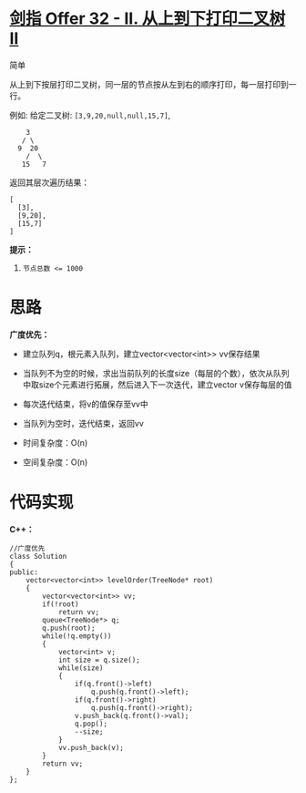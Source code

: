 # [剑指 Offer 32 - II. 从上到下打印二叉树 II](https://leetcode.cn/problems/cong-shang-dao-xia-da-yin-er-cha-shu-ii-lcof/)

简单



从上到下按层打印二叉树，同一层的节点按从左到右的顺序打印，每一层打印到一行。

 

例如:
给定二叉树: `[3,9,20,null,null,15,7]`,

```
    3
   / \
  9  20
    /  \
   15   7
```

返回其层次遍历结果：

```
[
  [3],
  [9,20],
  [15,7]
]
```

 

**提示：**

1. `节点总数 <= 1000`



# 思路

**广度优先：**

- 建立队列q，根元素入队列，建立vector<vector<int\>> vv保存结果
- 当队列不为空的时候，求出当前队列的长度size（每层的个数），依次从队列中取size个元素进行拓展，然后进入下一次迭代，建立vector v保存每层的值
- 每次迭代结束，将v的值保存至vv中
- 当队列为空时，迭代结束，返回vv

- 时间复杂度：O(n)
- 空间复杂度：O(n)



# 代码实现

**C++：**

```
//广度优先
class Solution
{
public:
    vector<vector<int>> levelOrder(TreeNode* root)
    {
        vector<vector<int>> vv;
        if(!root)
            return vv;
        queue<TreeNode*> q;
        q.push(root);
        while(!q.empty())
        {
            vector<int> v;
            int size = q.size();
            while(size)
            {
                if(q.front()->left)
                    q.push(q.front()->left);
                if(q.front()->right)
                    q.push(q.front()->right);
                v.push_back(q.front()->val);
                q.pop();
                --size;
            }
            vv.push_back(v);
        }
        return vv;
    }
};
```

